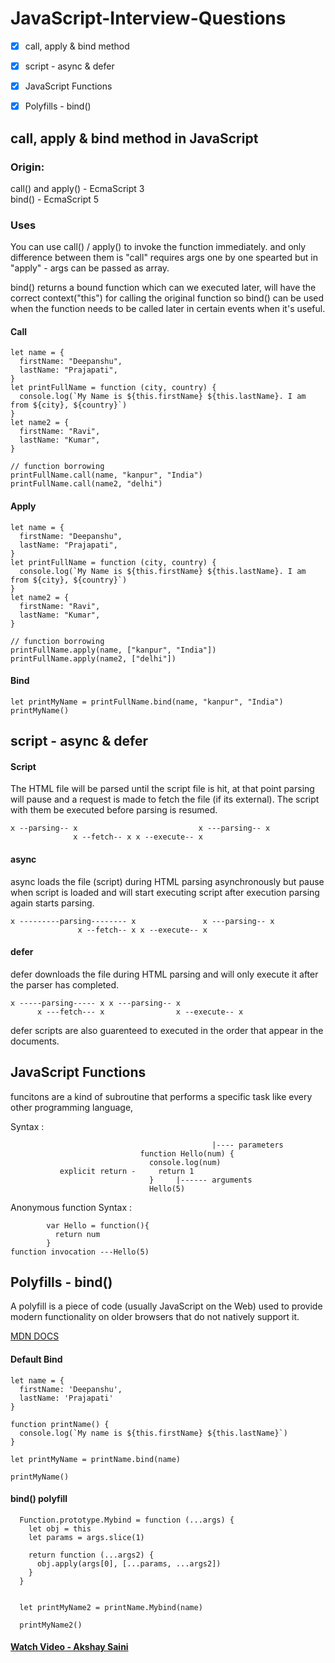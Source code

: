 # JavaScript-Interview-Questions

- [x] call, apply & bind method
- [x] script - async & defer
- [x] JavaScript Functions
- [x] Polyfills - bind()


## call, apply & bind method in JavaScript

### Origin:
call() and apply() - EcmaScript 3
<br>
bind() - EcmaScript 5

### Uses

You can use call() / apply() to invoke the function immediately. and only difference between them is "call" requires args one by one spearted but in "apply" - args can be passed as array.

bind() returns a bound function which can we executed later, will have the correct context("this") for calling the original function so bind() can be used when the function needs to be called later in certain events when it's useful.

#### Call

    let name = {
      firstName: "Deepanshu",
      lastName: "Prajapati",
    }
    let printFullName = function (city, country) {
      console.log(`My Name is ${this.firstName} ${this.lastName}. I am from ${city}, ${country}`)
    }
    let name2 = {
      firstName: "Ravi",
      lastName: "Kumar",
    }

    // function borrowing
    printFullName.call(name, "kanpur", "India")
    printFullName.call(name2, "delhi")

#### Apply 

    let name = {
      firstName: "Deepanshu",
      lastName: "Prajapati",
    }
    let printFullName = function (city, country) {
      console.log(`My Name is ${this.firstName} ${this.lastName}. I am from ${city}, ${country}`)
    }
    let name2 = {
      firstName: "Ravi",
      lastName: "Kumar",
    }

    // function borrowing
    printFullName.apply(name, ["kanpur", "India"])
    printFullName.apply(name2, ["delhi"])

#### Bind

    let printMyName = printFullName.bind(name, "kanpur", "India")
    printMyName()





## script - async & defer

#### Script 
The HTML file will be parsed until the script file is hit, at that point parsing will pause and a request is made to fetch the file (if its external). The script with them be executed before parsing is resumed.

    x --parsing-- x                           x ---parsing-- x
                  x --fetch-- x x --execute-- x 

#### async 

async loads the file (script) during HTML parsing asynchronously but pause when script is loaded and will start executing script after execution parsing again starts parsing.


    x ---------parsing-------- x               x ---parsing-- x
                   x --fetch-- x x --execute-- x 


#### defer

defer downloads the file during HTML parsing and will only execute it after the parser has completed. 


    x -----parsing----- x x ---parsing-- x
          x ---fetch--- x                x --execute-- x 


defer scripts are also guarenteed to executed in the order that appear in the documents.



## JavaScript Functions

funcitons are a kind of subroutine that performs a specific task like every other programming language,

Syntax : 

                                                 |---- parameters
                                 function Hello(num) {
                                   console.log(num)
               explicit return -     return 1
                                   }     |------ arguments
                                   Hello(5)

Anonymous function Syntax : 

            var Hello = function(){
              return num
            }
    function invocation ---Hello(5)


## Polyfills - bind()

A polyfill is a piece of code (usually JavaScript on the Web) used to provide modern functionality on older browsers that do not natively support it.

[MDN DOCS](https://developer.mozilla.org/en-US/docs/Glossary/Polyfill)


 #### Default Bind


    let name = {
      firstName: 'Deepanshu',
      lastName: 'Prajapati'
    }

    function printName() {
      console.log(`My name is ${this.firstName} ${this.lastName}`)
    }

    let printMyName = printName.bind(name)

    printMyName()


#### bind() polyfill


      Function.prototype.Mybind = function (...args) {
        let obj = this
        let params = args.slice(1)

        return function (...args2) {
          obj.apply(args[0], [...params, ...args2])
        }
      }


      let printMyName2 = printName.Mybind(name)

      printMyName2()

#### [Watch Video - Akshay Saini](https://www.youtube.com/watch?v=ke_y6z0xRpk)

